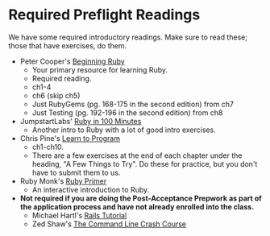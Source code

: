 # Required Preflight Readings

We have some required introductory readings. Make sure to read these;
those that have exercises, do them.

* Peter Cooper's [Beginning Ruby](http://beginningruby.org/)
    * Your primary resource for learning Ruby.
    * Required reading.
    * ch1-4
    * ch6 (skip ch5)
    * Just RubyGems (pg. 168-175 in the second edition) from ch7
    * Just Testing (pg. 192-196 in the second edition) from ch8
* JumpstartLabs' [Ruby in 100 Minutes][ruby-in-100-min]
    * Another intro to Ruby with a lot of good intro exercises.
* Chris Pine's [Learn to Program][chris-pine]
    * ch1-ch10.
    * There are a few exercises at the end of each chapter under the
      heading, "A Few Things to Try". Do these for practice, but you
      don't have to submit them to us.
* Ruby Monk's [Ruby Primer][ruby-primer]
    * An interactive introduction to Ruby.
* **Not required if you are doing the Post-Acceptance Prepwork as part of the application process and have not already enrolled into the class.**
    * Michael Hartl's [Rails Tutorial][hartl]
    * Zed Shaw's [The Command Line Crash Course][shaw-cli]

[ruby-in-100-min]: http://tutorials.jumpstartlab.com/projects/ruby_in_100_minutes.html
[chris-pine]: http://notfine.com/books/learn-to-program_p2_0.pdf
[ruby-primer]: http://rubymonk.com/learning/books/1
[hartl]: http://ruby.railstutorial.org/ruby-on-rails-tutorial-book?version=3.2
[shaw-cli]: http://cli.learncodethehardway.org/book/
